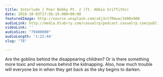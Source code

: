 ```yaml
---
title: Interlude | Poor Bobby Pt. 2 (ft. Abbie Griffiths)
date: 2018-10-03T17:56:19.000+00:00
featuredImage: http://source.unsplash.com/xXj3ctfRmvw/1600x900
audioLink: http://media.blubrry.com/casualrp/podcast.casualrp.com/public/Bonus%20Ep%20_%20Poor%20Bobby%20Pt%202%20_%20A%20Walk%20in%20the%20Park.mp3
videoLink: ''
audioSize: "79400000"
audioLength: '1:22:44'
slug: "78"

---
```

Are the goblins behind the disappearing children? Or is there something more toxic and venomous behind the kidnapping. Also, how much trouble will everyone be in when they get back as the sky begins to darken.